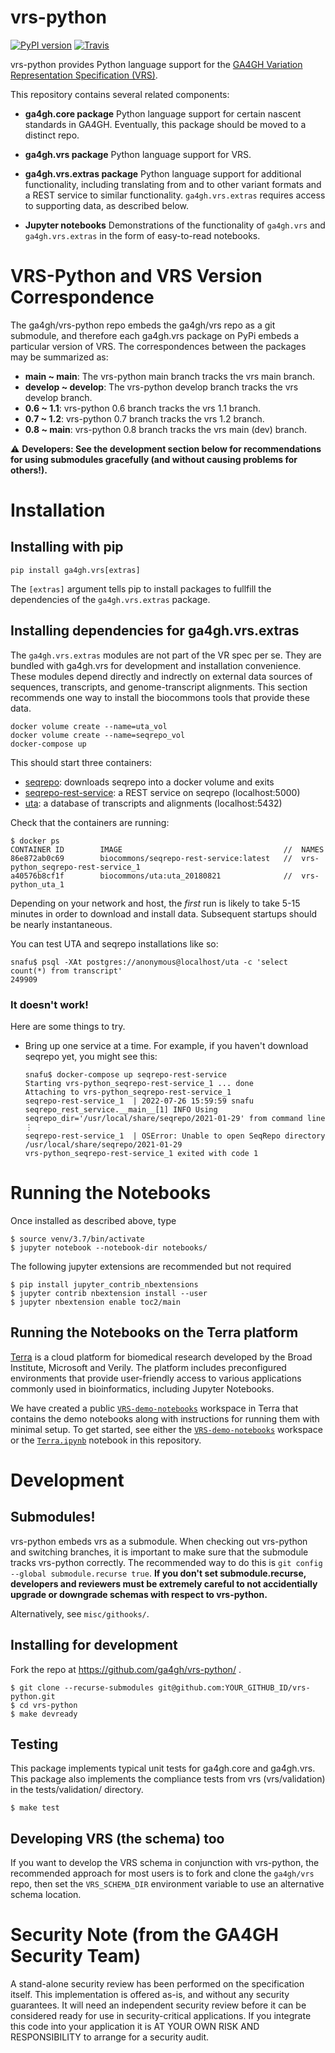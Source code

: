 # vrs-python

[![PyPI version](https://badge.fury.io/py/ga4gh.vrs.svg)](https://pypi.org/project/ga4gh.vrs)
[![Travis](https://travis-ci.org/ga4gh/vrs-python.svg?branch=master)](https://travis-ci.org/ga4gh/vrs-python)

vrs-python provides Python language support for the [GA4GH Variation
Representation Specification
(VRS)](https://github.com/ga4gh/vrs).

This repository contains several related components:

- **ga4gh.core package** Python language support for certain nascent standards
  in GA4GH. Eventually, this package should be moved to a distinct repo.

- **ga4gh.vrs package** Python language support for VRS.

- **ga4gh.vrs.extras package** Python language support for additional
  functionality, including translating from and to other variant formats and a
  REST service to similar functionality. `ga4gh.vrs.extras` requires access to
  supporting data, as described below.

- **Jupyter notebooks** Demonstrations of the functionality of `ga4gh.vrs` and
  `ga4gh.vrs.extras` in the form of easy-to-read notebooks.

# VRS-Python and VRS Version Correspondence

The ga4gh/vrs-python repo embeds the ga4gh/vrs repo as a git submodule, and
therefore each ga4gh.vrs package on PyPi embeds a particular version of VRS. The
correspondences between the packages may be summarized as:

- **main ~ main**: The vrs-python main branch tracks the vrs main branch.
- **develop ~ develop**: The vrs-python develop branch tracks the vrs develop branch.
- **0.6 ~ 1.1**: vrs-python 0.6 branch tracks the vrs 1.1 branch.
- **0.7 ~ 1.2**: vrs-python 0.7 branch tracks the vrs 1.2 branch.
- **0.8 ~ main**: vrs-python 0.8 branch tracks the vrs main (dev) branch.

⚠ **Developers: See the development section below for recommendations for using submodules
gracefully (and without causing problems for others!).**

# Installation

## Installing with pip

    pip install ga4gh.vrs[extras]

The `[extras]` argument tells pip to install packages to fullfill the dependencies of the
`ga4gh.vrs.extras` package.

## Installing dependencies for ga4gh.vrs.extras

The `ga4gh.vrs.extras` modules are not part of the VR spec per se. They are
bundled with ga4gh.vrs for development and installation convenience. These
modules depend directly and indrectly on external data sources of sequences,
transcripts, and genome-transcript alignments. This section recommends one way
to install the biocommons tools that provide these data.

    docker volume create --name=uta_vol
    docker volume create --name=seqrepo_vol
    docker-compose up

This should start three containers:

- [seqrepo](https://github.com/biocommons/seqrepo): downloads seqrepo into a
  docker volume and exits
- [seqrepo-rest-service](https://github.com/biocommons/seqrepo-rest-service): a
  REST service on seqrepo (localhost:5000)
- [uta](https://github.com/biocommons/uta): a database of transcripts and
  alignments (localhost:5432)

Check that the containers are running:

    $ docker ps
    CONTAINER ID        IMAGE                                    //  NAMES
    86e872ab0c69        biocommons/seqrepo-rest-service:latest   //  vrs-python_seqrepo-rest-service_1
    a40576b8cf1f        biocommons/uta:uta_20180821              //  vrs-python_uta_1

Depending on your network and host, the _first_ run is likely to take 5-15
minutes in order to download and install data. Subsequent startups should be
nearly instantaneous.

You can test UTA and seqrepo installations like so:

    snafu$ psql -XAt postgres://anonymous@localhost/uta -c 'select count(*) from transcript'
    249909

### It doesn't work!

Here are some things to try.

- Bring up one service at a time. For example, if you haven't download seqrepo
  yet, you might see this:

      snafu$ docker-compose up seqrepo-rest-service
      Starting vrs-python_seqrepo-rest-service_1 ... done
      Attaching to vrs-python_seqrepo-rest-service_1
      seqrepo-rest-service_1  | 2022-07-26 15:59:59 snafu seqrepo_rest_service.__main__[1] INFO Using seqrepo_dir='/usr/local/share/seqrepo/2021-01-29' from command line
      ⋮
      seqrepo-rest-service_1  | OSError: Unable to open SeqRepo directory /usr/local/share/seqrepo/2021-01-29
      vrs-python_seqrepo-rest-service_1 exited with code 1

# Running the Notebooks

Once installed as described above, type

    $ source venv/3.7/bin/activate
    $ jupyter notebook --notebook-dir notebooks/

The following jupyter extensions are recommended but not required

    $ pip install jupyter_contrib_nbextensions
    $ jupyter contrib nbextension install --user
    $ jupyter nbextension enable toc2/main

## Running the Notebooks on the Terra platform

[Terra](https://terra.bio) is a cloud platform for biomedical research developed by the Broad Institute, Microsoft and Verily. The platform includes preconfigured environments that provide user-friendly access to various applications commonly used in bioinformatics, including Jupyter Notebooks.

We have created a public [`VRS-demo-notebooks`](https://app.terra.bio/#workspaces/terra-outreach/VRS-demo-notebooks) workspace in Terra that contains the demo notebooks along with instructions for running them with minimal setup. To get started, see either the [`VRS-demo-notebooks`](https://app.terra.bio/#workspaces/terra-outreach/VRS-demo-notebooks) workspace or the [`Terra.ipynb`](notebooks/Terra.ipynb) notebook in this repository.


# Development

## Submodules!

vrs-python embeds vrs as a submodule. When checking out vrs-python and switching
branches, it is important to make sure that the submodule tracks vrs-python
correctly. The recommended way to do this is `git config --global submodule.recurse true`. **If you don't set submodule.recurse, developers and
reviewers must be extremely careful to not accidentially upgrade or downgrade
schemas with respect to vrs-python.**

Alternatively, see `misc/githooks/`.

## Installing for development

Fork the repo at https://github.com/ga4gh/vrs-python/ .

    $ git clone --recurse-submodules git@github.com:YOUR_GITHUB_ID/vrs-python.git
    $ cd vrs-python
    $ make devready

## Testing

This package implements typical unit tests for ga4gh.core and ga4gh.vrs. This
package also implements the compliance tests from vrs (vrs/validation) in the
tests/validation/ directory.

    $ make test

## Developing VRS (the schema) too

If you want to develop the VRS schema in conjunction with vrs-python, the
recommended approach for most users is to fork and clone the `ga4gh/vrs` repo,
then set the `VRS_SCHEMA_DIR` environment variable to use an alternative schema
location.

# Security Note (from the GA4GH Security Team)

A stand-alone security review has been performed on the specification itself.
This implementation is offered as-is, and without any security guarantees. It
will need an independent security review before it can be considered ready for
use in security-critical applications. If you integrate this code into your
application it is AT YOUR OWN RISK AND RESPONSIBILITY to arrange for a security
audit.
